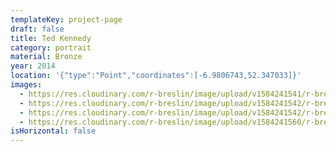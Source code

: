```yaml
---
templateKey: project-page
draft: false
title: Ted Kennedy
category: portrait
material: Bronze
year: 2014
location: '{"type":"Point","coordinates":[-6.9806743,52.347033]}'
images:
  - https://res.cloudinary.com/r-breslin/image/upload/v1584241541/r-breslin-cloudinary/WORK/PORTRAIT/ted-kennedy/ted-kennedy_ted-kennedy-02_r4nfwi.jpg
  - https://res.cloudinary.com/r-breslin/image/upload/v1584241542/r-breslin-cloudinary/WORK/PORTRAIT/ted-kennedy/ted-kennedy_ted-kennedy-01_dbx9lp.jpg
  - https://res.cloudinary.com/r-breslin/image/upload/v1584241542/r-breslin-cloudinary/WORK/PORTRAIT/ted-kennedy/ted-kennedy_ted-kennedy-03_hvaixq.jpg
  - https://res.cloudinary.com/r-breslin/image/upload/v1584241560/r-breslin-cloudinary/WORK/PORTRAIT/ted-kennedy/ted-kennedy_ted-kennedy-04_ghrynw.jpg
isHorizontal: false
---
```

